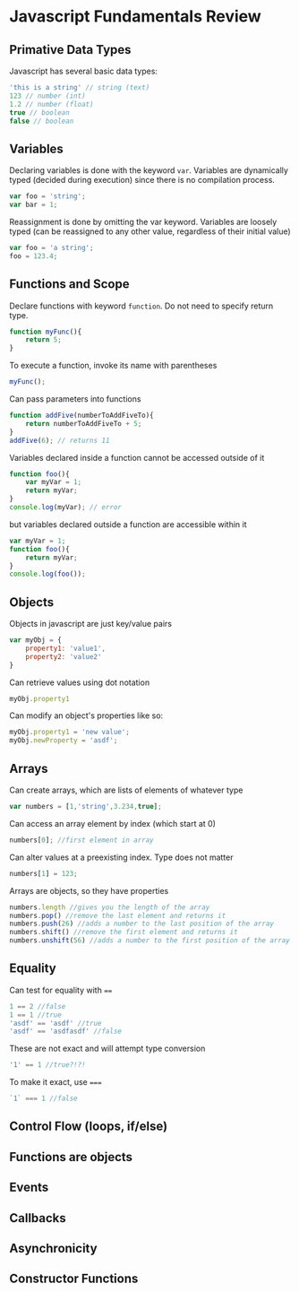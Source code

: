 # Javascript Fundamentals Review

## Primative Data Types

Javascript has several basic data types:

```javascript
'this is a string' // string (text)
123 // number (int)
1.2 // number (float)
true // boolean
false // boolean
```

## Variables

Declaring variables is done with the keyword `var`.  Variables are dynamically typed (decided during execution) since there is no compilation process.

```javascript
var foo = 'string';
var bar = 1;
```

Reassignment is done by omitting the var keyword.  Variables are loosely typed (can be reassigned to any other value, regardless of their initial value)

```javascript
var foo = 'a string';
foo = 123.4;
```

## Functions and Scope

Declare functions with keyword `function`.  Do not need to specify return type.

```javascript
function myFunc(){
	return 5;
}
```

To execute a function, invoke its name with parentheses

```javascript
myFunc();
```

Can pass parameters into functions

```javascript
function addFive(numberToAddFiveTo){
	return numberToAddFiveTo + 5;
}
addFive(6); // returns 11
```

Variables declared inside a function cannot be accessed outside of it

```javascript
function foo(){
	var myVar = 1;
	return myVar;
}
console.log(myVar); // error
```

but variables declared outside a function are accessible within it

```javascript
var myVar = 1;
function foo(){
	return myVar;
}
console.log(foo());
```

## Objects

Objects in javascript are just key/value pairs

```javascript
var myObj = {
	property1: 'value1',
	property2: 'value2'
}
```

Can retrieve values using dot notation

```javascript
myObj.property1
```

Can modify an object's properties like so:

```javascript
myObj.property1 = 'new value';
myObj.newProperty = 'asdf';
```

## Arrays

Can create arrays, which are lists of elements of whatever type

```javascript
var numbers = [1,'string',3.234,true];
```

Can access an array element by index (which start at 0)

```javascript
numbers[0]; //first element in array
```

Can alter values at a preexisting index.  Type does not matter

```javascript
numbers[1] = 123;
```

Arrays are objects, so they have properties

```javascript
numbers.length //gives you the length of the array
numbers.pop() //remove the last element and returns it
numbers.push(26) //adds a number to the last position of the array
numbers.shift() //remove the first element and returns it
numbers.unshift(56) //adds a number to the first position of the array and pushes everything down
```

## Equality

Can test for equality with `==`

```javascript
1 == 2 //false
1 == 1 //true
'asdf' == 'asdf' //true
'asdf' == 'asdfasdf' //false
```

These are not exact and will attempt type conversion

```javascript
'1' == 1 //true?!?!
```

To make it exact, use `===`

```javascript
`1` === 1 //false
```

## Control Flow (loops, if/else)
## Functions are objects
## Events
## Callbacks
## Asynchronicity
## Constructor Functions
